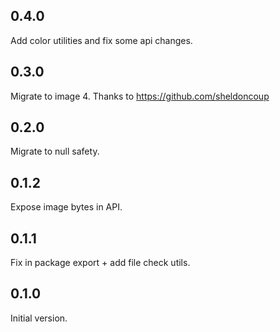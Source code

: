 ## 0.4.0

Add color utilities and fix some api changes.

## 0.3.0

Migrate to image 4. Thanks to https://github.com/sheldoncoup

## 0.2.0

Migrate to null safety.

## 0.1.2

Expose image bytes in API.

## 0.1.1

Fix in package export + add file check utils.

## 0.1.0

Initial version. 


